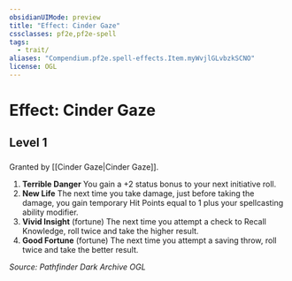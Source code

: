 ```yaml
---
obsidianUIMode: preview
title: "Effect: Cinder Gaze"
cssclasses: pf2e,pf2e-spell
tags:
  - trait/
aliases: "Compendium.pf2e.spell-effects.Item.myWvjlGLvbzkSCNO"
license: OGL
---
```

# Effect: Cinder Gaze
## Level 1
### 






Granted by [[Cinder Gaze|Cinder Gaze]].

1.  **Terrible Danger** You gain a +2 status bonus to your next initiative roll.
2.  **New Life** The next time you take damage, just before taking the damage, you gain temporary Hit Points equal to 1 plus your spellcasting ability modifier.
3.  **Vivid Insight** (fortune) The next time you attempt a check to Recall Knowledge, roll twice and take the higher result.
4.  **Good Fortune** (fortune) The next time you attempt a saving throw, roll twice and take the better result.

*Source: Pathfinder Dark Archive*
*OGL*